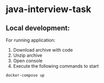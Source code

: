 # java-interview-task

## Local development:

For running application:
1. Download archive with code
2. Unzip archive
3. Open console
4. Execute the following commands to start
```
docker-compose up
```